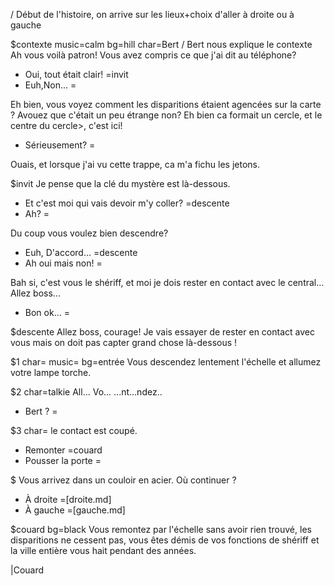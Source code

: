 / Début de l'histoire, on arrive sur les lieux+choix d'aller à droite ou à gauche

$contexte music=calm bg=hill char=Bert
/ Bert nous explique le contexte
Ah vous voilà patron!
Vous avez compris ce que j'ai dit au téléphone?
- Oui, tout était clair!
=invit
- Euh,Non...
=

Eh bien, vous voyez comment les disparitions étaient agencées sur la carte ?
Avouez que c'était un peu étrange non? Eh bien ca formait un cercle, et le
 centre du cercle>, c'est ici!
- Sérieusement?
=

Ouais, et lorsque j'ai vu cette trappe, ca m'a fichu les jetons.

$invit
Je pense que la clé du mystère est là-dessous.

- Et c'est moi qui vais devoir m'y coller?
=descente
- Ah?
=

Du coup vous voulez bien descendre?
- Euh, D'accord...
=descente
- Ah oui mais non!
=

Bah si, c'est vous le shériff, et moi je dois rester en contact avec le
 central...
Allez boss...

- Bon ok...
=

$descente
Allez boss, courage!
Je vais essayer de rester en contact avec vous mais on doit pas capter grand
 chose là-dessous !

$1 char= music= bg=entrée
Vous descendez lentement l'échelle et allumez votre lampe torche.

$2 char=talkie
All... Vo... ...nt...ndez..

- Bert ?
=

$3 char=
le contact est coupé.

- Remonter
=couard
- Pousser la porte
=

$
Vous arrivez dans un couloir en acier.
Où continuer ?
- À droite
=[droite.md]
- À gauche
=[gauche.md]

$couard bg=black
Vous remontez par l'échelle sans avoir rien trouvé, les disparitions ne cessent
 pas, vous êtes démis de vos fonctions de shériff et la ville entière vous hait
 pendant des années.

|Couard
